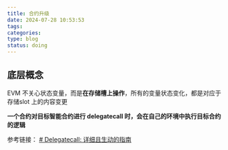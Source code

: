 ```yaml
---
title: 合约升级
date: 2024-07-28 10:53:53
tags: 
categories: 
type: blog
status: doing
---
```


## 底层概念
EVM 不关心状态变量，而是**在存储槽上操作**，所有的变量状态变化，都是对应于存储slot 上的内容变更

**一个合约对目标智能合约进行 delegatecall 时，会在自己的环境中执行目标合约的逻辑**

参考链接：
[# Delegatecall: 详细且生动的指南](https://learnblockchain.cn/article/8827)